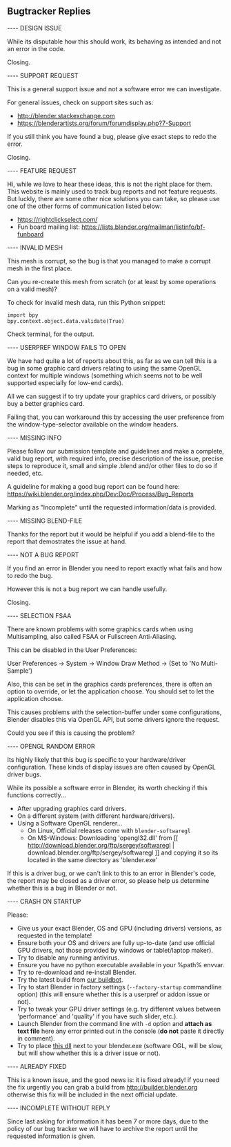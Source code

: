 Bugtracker Replies
------------------

---- DESIGN ISSUE

While its disputable how this should work,
its behaving as intended and not an error in the code.

Closing.

---- SUPPORT REQUEST

This is a general support issue and not a software error we can investigate.

For general issues, check on support sites such as:

- http://blender.stackexchange.com
- https://blenderartists.org/forum/forumdisplay.php?7-Support

If you still think you have found a bug, please give exact steps to redo the error.

Closing.

---- FEATURE REQUEST

Hi, while we love to hear these ideas, this is not the right place for them.
This website is mainly used to track bug reports and not feature requests.
But luckly, there are some other nice solutions you can take,
so please use one of the other forms of communication listed below:

- https://rightclickselect.com/
- Fun board mailing list: https://lists.blender.org/mailman/listinfo/bf-funboard

---- INVALID MESH

This mesh is corrupt, so the bug is that you managed to make a corrupt mesh in the first place.

Can you re-create this mesh from scratch (or at least by some operations on a valid mesh)?

To check for invalid mesh data, run this Python snippet:

```
import bpy
bpy.context.object.data.validate(True)
```

Check terminal, for the output.

---- USERPREF WINDOW FAILS TO OPEN

We have had quite a lot of reports about this,
as far as we can tell this is a bug in some graphic card drivers
relating to using the same OpenGL context for multiple windows
(something which seems not to be well supported especially for low-end cards).

All we can suggest if to try update your graphics card drivers,
or possibly buy a better graphics card.

Failing that, you can workaround this by accessing the user preference
from the window-type-selector available on the window headers.

---- MISSING INFO

Please follow our submission template and guidelines and make a complete, valid bug report,
with required info, precise description of the issue, precise steps to reproduce it,
small and simple .blend and/or other files to do so if needed, etc.

A guideline for making a good bug report can be found here:
https://wiki.blender.org/index.php/Dev:Doc/Process/Bug_Reports

Marking as "Incomplete" until the requested information/data is provided.

---- MISSING BLEND-FILE

Thanks for the report but it would be helpful if you add a blend-file to the report that demostrates the issue at hand.

---- NOT A BUG REPORT

If you find an error in Blender you need to report exactly what fails and how to redo the bug.

However this is not a bug report we can handle usefully.

Closing.

---- SELECTION FSAA

There are known problems with some graphics cards when using Multisampling, also called FSAA or Fullscreen Anti-Aliasing.

This can be disabled in the User Preferences:

  User Preferences -> System -> Window Draw Method -> (Set to 'No Multi-Sample')

Also, this can be set in the graphics cards preferences,
there is often an option to override, or let the application choose.
You should set to let the application choose.

This causes problems with the selection-buffer under some configurations,
Blender disables this via OpenGL API, but some drivers ignore the request.

Could you see if this is causing the problem?


---- OPENGL RANDOM ERROR

Its highly likely that this bug is specific to your hardware/driver configuration.
These kinds of display issues are often caused by OpenGL driver bugs.

While its possible a software error in Blender, its worth checking if this functions correctly...

- After upgrading graphics card drivers.
- On a different system (with different hardware/drivers).
- Using a Software OpenGL renderer...
  - On Linux, Official releases come with `blender-softwaregl`
  - On MS-Windows: Downloading 'opengl32.dll' from [[ http://download.blender.org/ftp/sergey/softwaregl | download.blender.org/ftp/sergey/softwaregl ]] and copying it so its located in the same directory as 'blender.exe'

If this is a driver bug, or we can't link to this to an error in Blender's code, the report may be closed as a driver error,
so please help us determine whether this is a bug in Blender or not.


---- CRASH ON STARTUP

Please:
* Give us your exact Blender, OS and GPU (including drivers) versions, as requested in the template!
* Ensure both your OS and drivers are fully up-to-date (and use official GPU drivers, not those provided by windows or tablet/laptop maker).
* Try to disable any running antivirus.
* Ensure you have no python executable available in your %path% envvar.
* Try to re-download and re-install Blender.
* Try the latest build from [our buildbot](https://builder.blender.org/download).
* Try to start Blender in factory settings (`--factory-startup` commandline option) (this will ensure whether this is a userpref or addon issue or not).
* Try to tweak your GPU driver settings (e.g. try different values between 'performance' and 'quality' if you have such slider, etc.).
* Launch Blender from the command line with `-d` option and **attach as text file** here any error printed out in the console (**do not** paste it directly in comment).
* Try to place [this dll](http://download.blender.org/ftp/sergey/softwaregl/win64/opengl32.dll) next to your blender.exe (software OGL, will be slow, but will show whether this is a driver issue or not).

---- ALREADY FIXED

This is a known issue, and the good news is: it is fixed already! if you need the fix urgently you can grab a build from http://builder.blender.org otherwise this fix will be included in the next official update.

---- INCOMPLETE WITHOUT REPLY

Since last asking for information it has been 7 or more days, due to the policy of our bug tracker
we will have to archive the report until the requested information is given.
